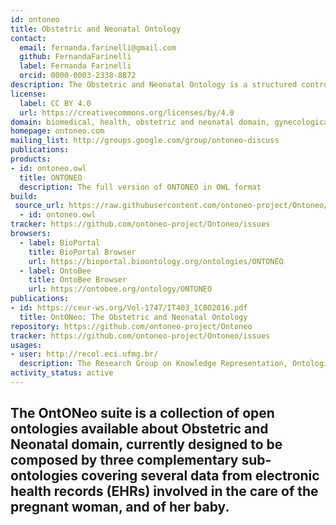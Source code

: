 ```yaml
---
id: ontoneo
title: Obstetric and Neonatal Ontology
contact:
  email: fernanda.farinelli@gmail.com
  github: FernandaFarinelli
  label: Fernanda Farinelli
  orcid: 0000-0003-2338-8872
description: The Obstetric and Neonatal Ontology is a structured controlled vocabulary to provide a representation of the data from electronic health records (EHRs) involved in the care of the pregnant woman, and of her baby.
license:
  label: CC BY 4.0
  url: https://creativecommons.org/licenses/by/4.0
domain: biomedical, health, obstetric and neonatal domain, gynecological domain, women's 
homepage: ontoneo.com 
mailing_list: http://groups.google.com/group/ontoneo-discuss
publications: 
products:
- id: ontoneo.owl
  title: ONTONEO
  description: The full version of ONTONEO in OWL format 
build:
 source_url: https://raw.githubusercontent.com/ontoneo-project/Ontoneo/refs/heads/master/ontoneo.owl
  - id: ontoneo.owl
tracker: https://github.com/ontoneo-project/Ontoneo/issues
browsers:
  - label: BioPortal
    title: BioPortal Browser
    url: https://bioportal.bioontology.org/ontologies/ONTONEO
  - label: OntoBee
    title: OntoBee Browser
    url: https://ontobee.org/ontology/ONTONEO
publications:
- id: https://ceur-ws.org/Vol-1747/IT403_ICBO2016.pdf
  title: OntONeo: The Obstetric and Neonatal Ontology
repository: https://github.com/ontoneo-project/Ontoneo
tracker: https://github.com/ontoneo-project/Ontoneo/issues
usages:
- user: http://recol.eci.ufmg.br/
  description: The Research Group on Knowledge Representation, Ontologies, and Language (ReCOL) investigates theoretical and applied aspects of knowledge modeling, including the use of biomedical ontologies such as OntONeo.
activity_status: active
---
```

The OntONeo suite is a collection of open ontologies available about Obstetric and Neonatal domain, currently designed to be composed by three complementary sub-ontologies covering several data from electronic health records (EHRs) involved in the care of the pregnant woman, and of her baby.
---

